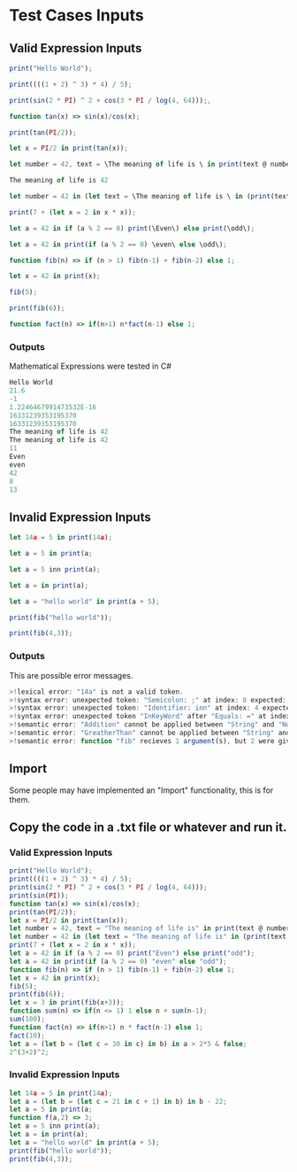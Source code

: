 # Test Cases Inputs

## Valid Expression Inputs

```js
print("Hello World"); 
```

```js
print((((1 + 2) ^ 3) * 4) / 5);  
```

```js
print(sin(2 * PI) ^ 2 + cos(3 * PI / log(4, 64)));,  
```

```js
function tan(x) => sin(x)/cos(x); 
```

```js
print(tan(PI/2));  
```

```js
let x = PI/2 in print(tan(x));  
```

```js
let number = 42, text = \The meaning of life is \ in print(text @ number);  
```

```js
The meaning of life is 42
```

```js
let number = 42 in (let text = \The meaning of life is \ in (print(text @ number))); 
```

```js
print(7 + (let x = 2 in x * x));  
```

```js
let a = 42 in if (a % 2 == 0) print(\Even\) else print(\odd\);  
```

```js
let a = 42 in print(if (a % 2 == 0) \even\ else \odd\);  
```

```js
function fib(n) => if (n > 1) fib(n-1) + fib(n-2) else 1; 
```

```js
let x = 42 in print(x);  
```

```js
fib(5);  
```

```js
print(fib(6));  
```

```js
function fact(n) => if(n>1) n*fact(n-1) else 1;
```

### Outputs

Mathematical Expressions were tested in C#

```js
Hello World
21.6
-1
1.2246467991473532E-16
16331239353195370
16331239353195370
The meaning of life is 42
The meaning of life is 42
11
Even
even
42
8
13
```

## Invalid Expression Inputs

```js
let 14a = 5 in print(14a);              
```

```js
let a = 5 in print(a;                   
```

```js
let a = 5 inn print(a);                 
```

```js
let a = in print(a);                    
```

```js
let a = "hello world" in print(a + 5);  
```

```js
print(fib("hello world"));              
```

```js
print(fib(4,3));                        
```

### Outputs
This are possible error messages.

```js
>!lexical error: "14a" is not a valid token.
>!syntax error: unexpected token: "Semicolon: ;" at index: 8 expected: "RightParenthesis".
>!syntax error: unexpected token: "Identifier: inn" at index: 4 expected: "InKeyWord".
>!syntax error: unexpected token "InKeyWord" after "Equals: =" at index: 3.
>!semantic error: "Addition" cannot be applied between "String" and "Number".
>!semantic error: "GreatherThan" cannot be applied between "String" and "Number".
>!semantic error: function "fib" recieves 1 argument(s), but 2 were given.
```

## Import
Some people may have implemented an "Import" functionality, this is for them.

## Copy the code in a .txt file or whatever and run it.
### Valid Expression Inputs

```js
print("Hello World");
print((((1 + 2) ^ 3) * 4) / 5);
print(sin(2 * PI) ^ 2 + cos(3 * PI / log(4, 64)));
print(sin(PI));
function tan(x) => sin(x)/cos(x);
print(tan(PI/2));
let x = PI/2 in print(tan(x));
let number = 42, text = "The meaning of life is" in print(text @ number);
let number = 42 in (let text = "The meaning of life is" in (print(text @ number)));
print(7 + (let x = 2 in x * x));
let a = 42 in if (a % 2 == 0) print("Even") else print("odd");
let a = 42 in print(if (a % 2 == 0) "even" else "odd");
function fib(n) => if (n > 1) fib(n-1) + fib(n-2) else 1;
let x = 42 in print(x);
fib(5);
print(fib(6));
let x = 3 in print(fib(x+3));
function sum(n) => if(n <= 1) 1 else n + sum(n-1);
sum(100);
function fact(n) => if(n>1) n * fact(n-1) else 1;
fact(10);
let a = (let b = (let c = 30 in c) in b) in a > 2*5 & false;
2^(3+2)^2;
```

### Invalid Expression Inputs

```js
let 14a = 5 in print(14a);
let a = (let b = (let c = 21 in c + 1) in b) in b - 22;
let a = 5 in print(a;
function f(a,2) => 3;
let a = 5 inn print(a);
let a = in print(a);
let a = "hello world" in print(a + 5);
print(fib("hello world"));
print(fib(4,3));
```
